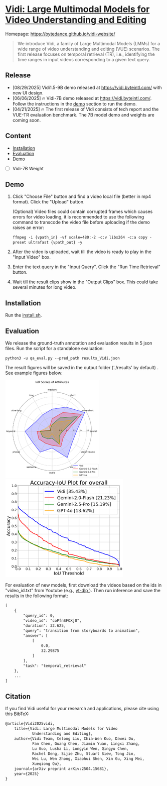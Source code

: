 # [Vidi: Large Multimodal Models for Video Understanding and Editing](https://arxiv.org/pdf/2504.15681)

Homepage: https://bytedance.github.io/vidi-website/

> We introduce Vidi, a family of Large Multimodal Models (LMMs) for a wide range of video understanding and editing (VUE) scenarios. The first release focuses on temporal retrieval (TR), i.e., identifying the time ranges in input videos corresponding to a given text query. 

## Release
- [08/29/2025] Vidi1.5-9B demo released at https://vidi.byteintl.com/ with new UI design.
- [06/06/2025] 🔥 Vidi-7B demo released at https://vidi.byteintl.com/. Follow the instructions in the [demo](#demo) section to run the demo.
- [04/21/2025] 🔥 The first release of Vidi consists of tech report and the VUE-TR evaluation benchmark. The 7B model demo and weights are coming soon. 

## Content
- [Installation](#installation)
- [Evaluation](#evaluation)
- [Demo](https://vidi.byteintl.com/)
- [ ] Vidi-7B Weight

## Demo
1. Click "Choose File" button and find a video local file (better in mp4 format). Click the "Upload" button. 

    (Optional) Video files could contain corrupted frames which causes errors for video loading, it is recommended to use the following command to transcode the video file before uploading if the demo raises an error:
    ```
    ffmpeg -i {vpath_in} -vf scale=480:-2 -c:v libx264 -c:a copy -preset ultrafast {vpath_out} -y
    ```
2. After the video is uploaded, wait till the video is ready to play in the "Input Video" box.
3. Enter the text query in the "Input Query". Click the "Run Time Retrieval" button.
4. Wait till the result clips show in the "Output Clips" box. This could take several minutes for long video.

## Installation
Run the [install.sh](install.sh).

## Evaluation

We release the ground-truth annotation and evaluation results in 5 json files. Run the script for a standalone evaluation:

```
python3 -u qa_eval.py --pred_path results_Vidi.json
```
The result figures will be saved in the output folder ('./results' by default)
. See example figures below:

<img src="results/IoU_radar_plot.png" width="300"/> <img src="results/overall_IoU_plot.png" width="377"/> 

For evaluation of new models, first download the videos based on the ids in "video_id.txt" from Youtube (e.g., [yt-dlp
](https://github.com/yt-dlp/yt-dlp)). Then run inference and save the results in the following format:
```
[
    {
        "query_id": 0,
        "video_id": "coPfnSFOXj0",
        "duration": 32.625,
        "query": "transition from storyboards to animation",
        "answer": [
            [
                0.0,
                32.29875
            ]
        ],
        "task": "temporal_retrieval"
    },
    ...
]
```

<!-- ## Model Release
We release the 7B model weight for reproduction of results. For a given video and text query, run the following command to get the results:

```
python3 -u inference.py --video-path [video path] --query [query] --model-path [model path]
```  -->

## Citation
If you find Vidi useful for your research and applications, please cite using this BibTeX:
```
@article{Vidi2025vidi,
    title={Vidi: Large Multimodal Models for Video 
            Understanding and Editing},
    author={Vidi Team, Celong Liu, Chia-Wen Kuo, Dawei Du, 
            Fan Chen, Guang Chen, Jiamin Yuan, Lingxi Zhang,
            Lu Guo, Lusha Li, Longyin Wen, Qingyu Chen, 
            Rachel Deng, Sijie Zhu, Stuart Siew, Tong Jin, 
            Wei Lu, Wen Zhong, Xiaohui Shen, Xin Gu, Xing Mei, 
            Xueqiong Qu},
    journal={arXiv preprint arXiv:2504.15681},
    year={2025}
}
```
